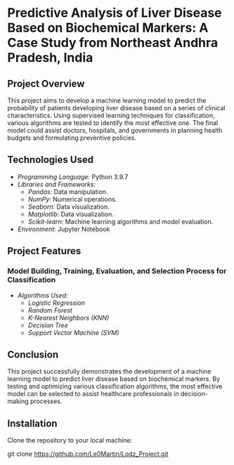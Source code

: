 # Predictive Analysis of Liver Disease Based on Biochemical Markers: A Case Study from Northeast Andhra Pradesh, India

## Project Overview

This project aims to develop a machine learning model to predict the probability of patients developing liver disease based on a series of clinical characteristics. Using supervised learning techniques for classification, various algorithms are tested to identify the most effective one. The final model could assist doctors, hospitals, and governments in planning health budgets and formulating preventive policies.

## Technologies Used

- *Programming Language:* Python 3.9.7
- *Libraries and Frameworks:*
	- *Pandas:* Data manipulation.
	- *NumPy:* Numerical operations.
	- *Seaborn:* Data visualization.
	- *Matplotlib:* Data visualization.
	- *Scikit-learn:* Machine learning algorithms and model evaluation.
- *Environment:* Jupyter Notebook

## Project Features

### Model Building, Training, Evaluation, and Selection Process for Classification

- *Algorithms Used:*
	- *Logistic Regression*
	- *Random Forest*
	- *K-Nearest Neighbors (KNN)*
	- *Decision Tree*
	- *Support Vector Machine (SVM)*


## Conclusion

This project successfully demonstrates the development of a machine learning model to predict liver disease based on biochemical markers. By testing and optimizing various classification algorithms, the most effective model can be selected to assist healthcare professionals in decision-making processes.

## Installation

Clone the repository to your local machine:

git clone https://github.com/Le0Martin/Lodz_Project.git
